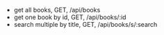 - get all books,                GET,            /api/books
- get one book by id,           GET,            /api/books/:id
- search multiple by title,     GET,            /api/books/s/:search
